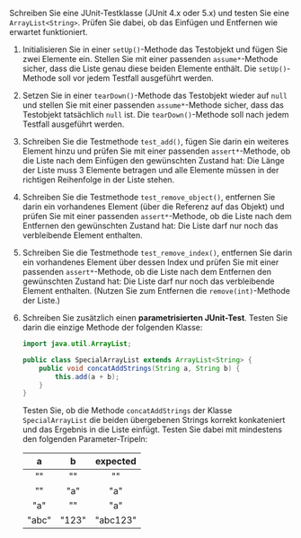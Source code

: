 Schreiben Sie eine JUnit-Testklasse (JUnit 4.x oder 5.x) und testen Sie eine
`ArrayList<String>`. Prüfen Sie dabei, ob das Einfügen und Entfernen wie
erwartet funktioniert.

1.  Initialisieren Sie in einer `setUp()`-Methode das Testobjekt und fügen
    Sie zwei Elemente ein. Stellen Sie mit einer passenden `assume*`-Methode
    sicher, dass die Liste genau diese beiden Elemente enthält.
    Die `setUp()`-Methode soll vor jedem Testfall ausgeführt werden.

2.  Setzen Sie in einer `tearDown()`-Methode das Testobjekt wieder auf `null`
    und stellen Sie mit einer passenden `assume*`-Methode sicher, dass das
    Testobjekt tatsächlich `null` ist.
    Die `tearDown()`-Methode soll nach jedem Testfall ausgeführt werden.

3.  Schreiben Sie die Testmethode `test_add()`, fügen Sie darin ein weiteres
    Element hinzu und prüfen Sie mit einer passenden `assert*`-Methode, ob die
    Liste nach dem Einfügen den gewünschten Zustand hat: Die Länge der Liste
    muss 3 Elemente betragen und alle Elemente müssen in der richtigen Reihenfolge
    in der Liste stehen.

4.  Schreiben Sie die Testmethode `test_remove_object()`, entfernen Sie darin
    ein vorhandenes Element (über die Referenz auf das Objekt) und prüfen Sie
    mit einer passenden `assert*`-Methode, ob die Liste nach dem Entfernen den
    gewünschten Zustand hat: Die Liste darf nur noch das verbleibende Element
    enthalten.

5.  Schreiben Sie die Testmethode `test_remove_index()`, entfernen Sie darin ein
    vorhandenes Element über dessen Index und prüfen Sie mit einer passenden
    `assert*`-Methode, ob die Liste nach dem Entfernen den gewünschten Zustand
    hat: Die Liste darf nur noch das verbleibende Element enthalten. (Nutzen Sie
    zum Entfernen die `remove(int)`-Methode der Liste.)

6.  Schreiben Sie zusätzlich einen **parametrisierten JUnit-Test**. Testen Sie
    darin die einzige Methode der folgenden Klasse:

    ```java
    import java.util.ArrayList;

    public class SpecialArrayList extends ArrayList<String> {
        public void concatAddStrings(String a, String b) {
            this.add(a + b);
        }
    }
    ```

    Testen Sie, ob die Methode `concatAddStrings` der Klasse `SpecialArrayList`
    die beiden übergebenen Strings korrekt konkateniert und das Ergebnis in die
    Liste einfügt. Testen Sie dabei mit mindestens den folgenden Parameter-Tripeln:

    |   a   |   b   | expected |
    |:-----:|:-----:|:--------:|
    |  ""   |  ""   |    ""    |
    |  ""   |  "a"  |   "a"    |
    |  "a"  |  ""   |   "a"    |
    | "abc" | "123" | "abc123" |
